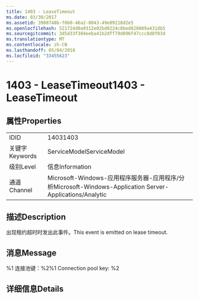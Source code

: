 ```yaml
---
title: 1403 - LeaseTimeout
ms.date: 03/30/2017
ms.assetid: 3908748b-f060-46a2-8043-49e09218d2e5
ms.openlocfilehash: 521724d0a9312e02bd0224c8bed828089a431db5
ms.sourcegitcommit: 3d5d33f384eeba41b2dff79d096f47ccc8d8f03d
ms.translationtype: MT
ms.contentlocale: zh-CN
ms.lasthandoff: 05/04/2018
ms.locfileid: "33455623"
---
```

# <a name="1403---leasetimeout"></a><span data-ttu-id="9c039-102">1403 - LeaseTimeout</span><span class="sxs-lookup"><span data-stu-id="9c039-102">1403 - LeaseTimeout</span></span>
## <a name="properties"></a><span data-ttu-id="9c039-103">属性</span><span class="sxs-lookup"><span data-stu-id="9c039-103">Properties</span></span>  
  
|||  
|-|-|  
|<span data-ttu-id="9c039-104">ID</span><span class="sxs-lookup"><span data-stu-id="9c039-104">ID</span></span>|<span data-ttu-id="9c039-105">1403</span><span class="sxs-lookup"><span data-stu-id="9c039-105">1403</span></span>|  
|<span data-ttu-id="9c039-106">关键字</span><span class="sxs-lookup"><span data-stu-id="9c039-106">Keywords</span></span>|<span data-ttu-id="9c039-107">ServiceModel</span><span class="sxs-lookup"><span data-stu-id="9c039-107">ServiceModel</span></span>|  
|<span data-ttu-id="9c039-108">级别</span><span class="sxs-lookup"><span data-stu-id="9c039-108">Level</span></span>|<span data-ttu-id="9c039-109">信息</span><span class="sxs-lookup"><span data-stu-id="9c039-109">Information</span></span>|  
|<span data-ttu-id="9c039-110">通道</span><span class="sxs-lookup"><span data-stu-id="9c039-110">Channel</span></span>|<span data-ttu-id="9c039-111">Microsoft-Windows-应用程序服务器-应用程序/分析</span><span class="sxs-lookup"><span data-stu-id="9c039-111">Microsoft-Windows-Application Server-Applications/Analytic</span></span>|  
  
## <a name="description"></a><span data-ttu-id="9c039-112">描述</span><span class="sxs-lookup"><span data-stu-id="9c039-112">Description</span></span>  
 <span data-ttu-id="9c039-113">出现租约超时时发出此事件。</span><span class="sxs-lookup"><span data-stu-id="9c039-113">This event is emitted on lease timeout.</span></span>  
  
## <a name="message"></a><span data-ttu-id="9c039-114">消息</span><span class="sxs-lookup"><span data-stu-id="9c039-114">Message</span></span>  
 <span data-ttu-id="9c039-115">%1 连接池键：%2</span><span class="sxs-lookup"><span data-stu-id="9c039-115">%1 Connection pool key: %2</span></span>  
  
## <a name="details"></a><span data-ttu-id="9c039-116">详细信息</span><span class="sxs-lookup"><span data-stu-id="9c039-116">Details</span></span>
